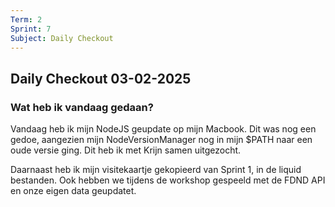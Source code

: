 ```yaml
---
Term: 2  
Sprint: 7  
Subject: Daily Checkout  
---
```


## Daily Checkout 03-02-2025

### Wat heb ik vandaag gedaan?
Vandaag heb ik mijn NodeJS geupdate op mijn Macbook. Dit was nog een gedoe, aangezien mijn NodeVersionManager nog in mijn $PATH naar een oude versie ging. Dit heb ik met Krijn samen uitgezocht.

Daarnaast heb ik mijn visitekaartje gekopieerd van Sprint 1, in de liquid bestanden. Ook hebben we tijdens de workshop gespeeld met de FDND API en onze eigen data geupdatet.